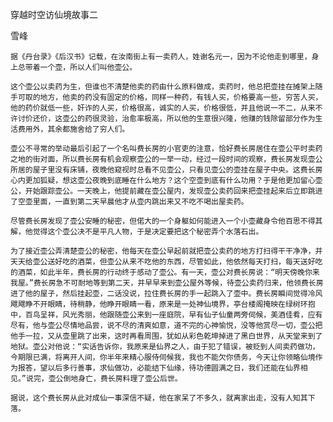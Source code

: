 穿越时空访仙境故事二

雪峰


    据《丹台录》《后汉书》记载，在汝南街上有一卖药人，姓谢名元一，因为不论他走到哪里，身上总带着一个壶，所以人们叫他壶公。

    这个壶公以卖药为生，但谁也不清楚他卖的药由什么原料做成，卖药时，他总把壶挂在摊架上随手可取的地方，他卖的药没有固定的价格，同样一种药，有钱人买，价格要高一些，穷苦人买，他的药价就低一些，奸诈的人买，价格很高，诚实的人买，价格很低，并且他说一不二，从来不许讨价还价，这壶公的药很灵验，治愈率极高，所以他的生意很兴隆，他赚的钱除留部分作为生活费用外，其余都施舍给了穷人们。

    壶公不寻常的举动最后引起了一个名叫费长房的小官吏的注意，恰好费长房居住在壶公平时卖药之地的街对面，所以费长房有机会观察壶公的一举一动，经过一段时间的观察，费长房发现壶公所居的屋子里没有床铺，夜晚他窥视时总看不见壶公，只看见壶公的壶挂在屋子中央。这费长房心内更加狐疑，想这壶公夜晚到底睡在什么地方？这个空壶到底有什么功用？于是他更加留心壶公，开始跟踪壶公。一天晚上，他提前藏在壶公屋内，发现壶公卖药回来把壶挂起来后立即跳进了空壶里面，一直到第二天早晨他才从壶内跳出来又不吃不喝出屋卖药。

    尽管费长房发现了壶公安睡的秘密，但偌大的一个身躯如何能进入一个小壶藏身令他百思不得其解，他觉得这个壶公决不是平凡人物，于是决定要把这个秘密弄个水落石出。

    为了接近壶公弄清楚壶公的秘密，他每天在壶公早起前就把壶公卖药的地方打扫得干干净净，并天天给壶公送好吃的酒菜，但壶公从来不吃他的东西，尽管如此，他依然每天打扫，每天送好吃的酒菜，如此半年，费长房的行动终于感动了壶公。有一天，壶公对费长房说：“明天傍晚你来我屋。”费长房急不可耐地等到第二天，并早早来到壶公屋外等候，待壶公卖药归来，他领费长房进了他的屋子，然后挂起壶，二话没说，拉住费长房的手一起跳入了壶中。费长房瞬间觉得冷风飕飕睁不开眼睛，待稍静，他睁开眼睛一看，原来是一处神仙境界，亭台楼阁掩映在绿树环抱中，百鸟呈祥，风光秀丽，他跟随壶公来到一座庭院，早有仙子仙童两旁伺候，美酒佳肴，应有尽有，他与壶公尽情地品尝，说不尽的清爽如意，道不完的心神愉悦，没等他赏尽一切，壶公把他手一拉，又从壶里跳了出来，这时再看周围，犹如从彩色乾坤掉进了黑白世界，从天堂来到了地狱。壶公对他说：“实话告诉你，我原来是仙界之人，由于犯了错误，被贬到人间卖药做功，今期限已满，将离开人间，你半年来精心服侍伺候我，我也不能欠你债务，今天让你领略仙境作为报答，望以后多行善事，求仙做功，必能结下仙缘，待功德圆满之日，我们还能在仙界相见。”说完，壶公倒地身亡，费长房料理了壶公后世。

    据说，这个费长房从此对成仙一事深信不疑，他在家呆了不多久，就离家出走，没有人知其下落。



